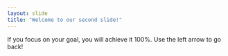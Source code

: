 ```yaml
---
layout: slide
title: "Welcome to our second slide!"
---
```

If you focus on your goal, you will achieve it 100%.
Use the left arrow to go back!
